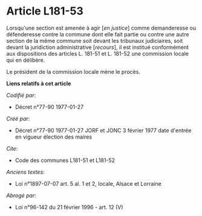 # Article L181-53

Lorsqu'une section est amenée à agir [*en justice*] comme demanderesse ou défenderesse contre la commune dont elle fait
partie ou contre une autre section de la même commune soit devant les tribunaux judiciaires, soit devant la juridiction
administrative [*recours*], il est institué conformément aux dispositions des articles L. 181-51 et L. 181-52 une commission
locale qui en délibère. 

Le président de la commission locale mène le procès.

**Liens relatifs à cet article**

_Codifié par_:

  - Décret n°77-90 1977-01-27

_Créé par_:

  - Décret n°77-90 1977-01-27 JORF et JONC 3 février 1977 date d'entrée en vigueur élection des maires

_Cite_:

  - Code des communes L181-51 et L181-52

_Anciens textes_:

  - Loi n°1897-07-07 art. 5 al. 1 et 2, locale, Alsace et Lorraine

_Abrogé par_:

  - Loi n°96-142 du 21 février 1996 - art. 12 (V)
